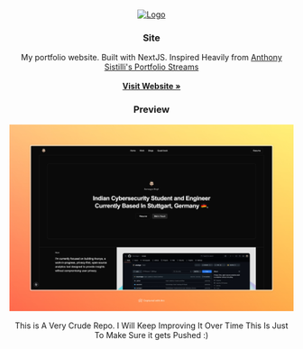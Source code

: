 <!-- Improved compatibility of back to top link: See: https://github.com/othneildrew/Best-README-Template/pull/73 -->
<a id="readme-top"></a>

<!-- PROJECT LOGO -->
<br />
<div align="center">
  <a href="https://0xsarwagya.codes">
    <img src="https://0xsarwagya.codes/memoji.png" alt="Logo" width="80" height="80">
  </a>

  <h3 align="center">
    Site
  </h3>
  <p align="center">
    My portfolio website. Built with NextJS. Inspired Heavily from <a href="http://www.youtube.com/@AnthonySistilli">Anthony Sistilli's Portfolio Streams</a>
    <br />
    <br />
    <a href="https://0xsarwagya.codes"><strong>Visit Website »</strong></a>
  </p>
</div>

<h3 align="center">
    Preview
</h3>
<img src="./.github/assets/preview.png" alt="Logo" width="1080">
<p align="center">
This is A Very Crude Repo. I Will Keep Improving It Over Time This Is Just To Make Sure it gets Pushed :)   
</p>
